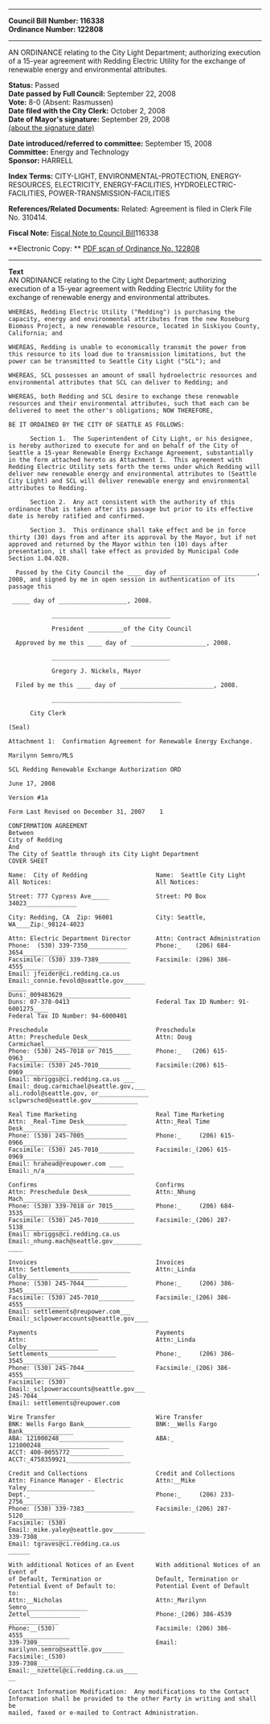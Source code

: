 * * * * *  
  
**Council Bill Number: [](#h0)[](#h2)116338**   
**Ordinance Number: 122808**  
  
* * * * *  
  
AN ORDINANCE relating to the City Light Department; authorizing execution of a 15-year agreement with Redding Electric Utility for the exchange of renewable energy and environmental attributes.  
  
**Status:** Passed   
**Date passed by Full Council:** September 22, 2008   
**Vote:** 8-0 (Absent: Rasmussen)   
**Date filed with the City Clerk:** October 2, 2008   
**Date of Mayor's signature:** September 29, 2008   
[(about the signature date)](/~public/approvaldate.htm)   
  
  
**Date introduced/referred to committee:** September 15, 2008   
**Committee:** Energy and Technology   
**Sponsor:** HARRELL   
  
**Index Terms:** CITY-LIGHT, ENVIRONMENTAL-PROTECTION, ENERGY-RESOURCES, ELECTRICITY, ENERGY-FACILITIES, HYDROELECTRIC-FACILITIES, POWER-TRANSMISSION-FACILITIES  
  
**References/Related Documents:** Related: Agreement is filed in Clerk File No. 310414.  
  
**Fiscal Note:** [Fiscal Note to Council Bill](http://clerk.seattle.gov/~public/fnote/116338.htm)[](#h1)[](#h3)116338  
  
**Electronic Copy: ** [PDF scan of Ordinance No. 122808](/~archives/Ordinances/Ord_122808.pdf)  
  
* * * * *  
  
**Text**  
    AN ORDINANCE relating to the City Light Department; authorizing  
    execution of a 15-year agreement with Redding Electric Utility for the  
    exchange of renewable energy and environmental attributes.  
  
    WHEREAS, Redding Electric Utility ("Redding") is purchasing the  
    capacity, energy and environmental attributes from the new Roseburg  
    Biomass Project, a new renewable resource, located in Siskiyou County,  
    California; and  
  
    WHEREAS, Redding is unable to economically transmit the power from  
    this resource to its load due to transmission limitations, but the  
    power can be transmitted to Seattle City Light ("SCL"); and  
  
    WHEREAS, SCL possesses an amount of small hydroelectric resources and  
    environmental attributes that SCL can deliver to Redding; and  
  
    WHEREAS, both Redding and SCL desire to exchange these renewable  
    resources and their environmental attributes, such that each can be  
    delivered to meet the other's obligations; NOW THEREFORE,  
  
    BE IT ORDAINED BY THE CITY OF SEATTLE AS FOLLOWS:  
  
          Section 1.  The Superintendent of City Light, or his designee,  
    is hereby authorized to execute for and on behalf of the City of  
    Seattle a 15-year Renewable Energy Exchange Agreement, substantially  
    in the form attached hereto as Attachment 1.  This agreement with  
    Redding Electric Utility sets forth the terms under which Redding will  
    deliver new renewable energy and environmental attributes to (Seattle  
    City Light) and SCL will deliver renewable energy and environmental  
    attributes to Redding.  
  
          Section 2.  Any act consistent with the authority of this  
    ordinance that is taken after its passage but prior to its effective  
    date is hereby ratified and confirmed.  
  
          Section 3.  This ordinance shall take effect and be in force  
    thirty (30) days from and after its approval by the Mayor, but if not  
    approved and returned by the Mayor within ten (10) days after  
    presentation, it shall take effect as provided by Municipal Code  
    Section 1.04.020.  
  
      Passed by the City Council the ____ day of ________________________,  
    2008, and signed by me in open session in authentication of its  
    passage this  
  
     _____ day of ___________________, 2008.  
  
                _________________________________  
  
                President __________of the City Council  
  
      Approved by me this ____ day of _____________________, 2008.  
  
                _________________________________  
  
                Gregory J. Nickels, Mayor  
  
      Filed by me this ____ day of __________________________, 2008.  
  
                ____________________________________  
  
          City Clerk  
  
    (Seal)  
  
    Attachment 1:  Confirmation Agreement for Renewable Energy Exchange.  
  
    Marilynn Semro/MLS  
  
    SCL Redding Renewable Exchange Authorization ORD  
  
    June 17, 2008  
  
    Version #1a  
  
    Form Last Revised on December 31, 2007    1  
  
    CONFIRMATION AGREEMENT  
    Between  
    City of Redding  
    And  
    The City of Seattle through its City Light Department  
    COVER SHEET  
  
    Name:  City of Redding                   Name:  Seattle City Light  
    All Notices:                             All Notices:  
  
    Street: 777 Cypress Ave_____             Street: PO Box 34023______________  
  
    City: Redding, CA  Zip: 96001            City: Seattle, WA____Zip:_98124-4023  
  
    Attn: Electric Department Director       Attn: Contract Administration  
    Phone:  (530) 339-7350___________        Phone:_    (206) 684-3654____________  
    Facsimile: (530) 339-7389_________       Facsimile: (206) 386-4555____________  
    Email: jfeider@ci.redding.ca.us          Email:_connie.fevold@seattle.gov______  
    _____                                    Duns:_009483629___________________  
    Duns: 07-378-0413                        Federal Tax ID Number: 91-6001275____  
    Federal Tax ID Number: 94-6000401  
  
    Preschedule                              Preschedule  
    Attn: Preschedule Desk____________       Attn: Doug Carmichael_______________  
    Phone: (530) 245-7018 or 7015_____       Phone:_   (206) 615-0963_____________  
    Facsimile: (530) 245-7010_________       Facsimile:(206) 615-0969_____________  
    Email: mbriggs@ci.redding.ca.us ___      Email:_doug.carmichael@seattle.gov,___  
    ali.rodol@seattle.gov, or______________  
    sclpwrsched@seattle.gov_____________  
  
    Real Time Marketing                      Real Time Marketing  
    Attn: _Real-Time Desk____________        Attn:_Real Time Desk________________  
    Phone: (530) 245-7005____________        Phone:_     (206) 615-0966____________  
    Facsimile: (530) 245-7010__________      Facsimile:_(206) 615-0969____________  
    Email: hrahead@reupower.com ____         Email:_n/a_________________________  
  
    Confirms                                 Confirms  
    Attn: Preschedule Desk____________       Attn:_Nhung Mach___________________  
    Phone: (530) 339-7018 or 7015______      Phone:_     (206) 684-3535_____________  
    Facsimile: (530) 245-7010__________      Facsimile:_(206) 287-5138_____________  
    Email: mbriggs@ci.redding.ca.us          Email:_nhung.mach@seattle.gov________  
    ____  
  
    Invoices                                 Invoices  
    Attn: Settlements_________________       Attn:_Linda Colby____________________  
    Phone: (530) 245-7044____________        Phone:_     (206) 386-3545_____________  
    Facsimile: (530) 245-7010__________      Facsimile:_(206) 386-4555_____________  
    Email: settlements@reupower.com___       Email:_sclpoweraccounts@seattle.gov____  
  
    Payments                                 Payments  
    Attn:                                    Attn:_Linda Colby____________________  
    Settlements___________________           Phone:_     (206) 386-3545_____________  
    Phone: (530) 245-7044______________      Facsimile:_(206) 386-4555_____________  
    Facsimile: (530)                         Email:_sclpoweraccounts@seattle.gov___  
    245-7044____________  
    Email: settlements@reupower.com  
  
    Wire Transfer                            Wire Transfer  
    BNK: Wells Fargo Bank_____________       BNK:__Wells Fargo Bank______________  
    ABA: 121000248__________________         ABA:_   121000248___________________  
    ACCT: 400-0055772_______________         ACCT:_4758359921__________________  
  
    Credit and Collections                   Credit and Collections  
    Attn: Finance Manager - Electric         Attn:__Mike Yaley___________________  
    Dept._                                   Phone:_     (206) 233-2756____________  
    Phone: (530) 339-7383______________      Facsimile:_(206) 287-5120____________  
    Facsimile: (530)                         Email:_mike.yaley@seattle.gov_________  
    339-7308____________  
    Email: tgraves@ci.redding.ca.us  
    ______  
  
    With additional Notices of an Event      With additional Notices of an Event of  
    of Default, Termination or               Default, Termination or  
    Potential Event of Default to:           Potential Event of Default to:  
    Attn:__Nicholas                          Attn:_Marilynn Semro_________________  
    Zettel______________                     Phone:_(206) 386-4539   ______________  
    Phone:__(530)                            Facsimile: (206) 386-4555_____________  
    339-7309______________                   Email: marilynn.semro@seattle.gov______  
    Facsimile:_(530)  
    339-7308____________  
    Email:__nzettel@ci.redding.ca.us____  
    __  
  
    Contact Information Modification:  Any modifications to the Contact  
    Information shall be provided to the other Party in writing and shall be  
    mailed, faxed or e-mailed to Contract Administration.  
